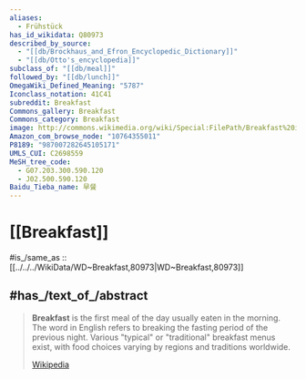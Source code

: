 ```yaml
---
aliases:
  - Frühstück
has_id_wikidata: Q80973
described_by_source:
  - "[[db/Brockhaus_and_Efron_Encyclopedic_Dictionary]]"
  - "[[db/Otto's_encyclopedia]]"
subclass_of: "[[db/meal]]"
followed_by: "[[db/lunch]]"
OmegaWiki_Defined_Meaning: "5787"
Iconclass_notation: 41C41
subreddit: Breakfast
Commons_gallery: Breakfast
Commons_category: Breakfast
image: http://commons.wikimedia.org/wiki/Special:FilePath/Breakfast%20in%20german%20hotel.jpg
Amazon_com_browse_node: "10764355011"
P8189: "987007282645105171"
UMLS_CUI: C2698559
MeSH_tree_code:
  - G07.203.300.590.120
  - J02.500.590.120
Baidu_Tieba_name: 早餐
---
```


# [[Breakfast]] 

#is_/same_as :: [[../../../WikiData/WD~Breakfast,80973|WD~Breakfast,80973]] 

## #has_/text_of_/abstract 

> **Breakfast** is the first meal of the day usually eaten in the morning. 
> The word in English refers to breaking the fasting period of the previous night. 
> Various "typical" or "traditional" breakfast menus exist, 
> with food choices varying by regions and traditions worldwide.
>
> [Wikipedia](https://en.wikipedia.org/wiki/Breakfast) 


